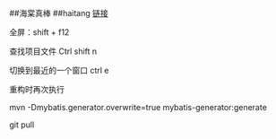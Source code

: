 ##海棠真棒 
##haitang 
[链接](http://baidu.com)

全屏：shift + f12

查找项目文件 Ctrl shift n

切换到最近的一个窗口 ctrl e

重构时再次执行

mvn -Dmybatis.generator.overwrite=true mybatis-generator:generate

git pull

